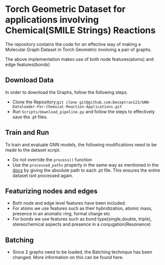 # Torch Geometric Dataset for applications involving Chemical(SMILE Strings) Reactions

The repository contains the code for an effective way of making a Molecular Graph Dataset in Torch Geometric involving a pair of graphs.

The above implementation makes use of both node features(atoms) and edge features(bonds)

## Download Data
In order to download the Graphs, follow the following steps.

- Clone the Repository:```git clone git@github.com:Deceptrax123/GNN-Dataloader-For-Chemical-Reaction-Applications.git ```
- Run ```Scripts/download_pipeline.py``` and follow the steps to effectively save the .pt files.

## Train and Run
To train and evaluate GNN models, the following modifications need to be made to the dataset script.

- Do not override the ```process()``` function
- Use the  ```processed_paths``` property in the same way as mentioned in the <a href="https://pytorch-geometric.readthedocs.io/en/latest/generated/torch_geometric.data.Dataset.html#torch_geometric.data.Dataset">docs</a> by giving the absolute path to each .pt file. This ensures the entire dataset isnt processed again.

## Featurizing nodes and edges

- Both node and edge level features have been included.
- For atoms we use features such as their hybridization, atomic mass, presence in an aromatic ring, formal charge etc
- For bonds we use features such as bond type(single,double, triple), stereochemical aspects and presence in a conjugation(Resonance)

## Batching

- Since 2 graphs need to be loaded, the Batching technique has been changed. More information on this can be found <a hred="https://pytorch-geometric.readthedocs.io/en/latest/advanced/batching.html">here</a>.
